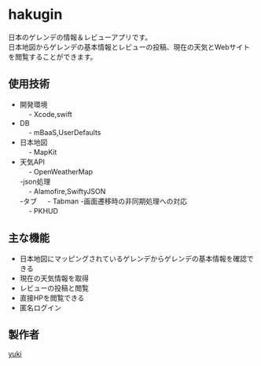 # hakugin
日本のゲレンデの情報＆レビューアプリです。  
日本地図からゲレンデの基本情報とレビューの投稿、現在の天気とWebサイトを閲覧することができます。



## 使用技術
- 開発環境  
　   - Xcode,swift  
- DB  
　   - mBaaS,UserDefaults  
- 日本地図  
　   - MapKit  
- 天気API  
　   - OpenWeatherMap  
-json処理  
　   - Alamofire,SwiftyJSON  
-タブ
　   - Tabman
-画面遷移時の非同期処理への対応  
　   - PKHUD  


## 主な機能  
- 日本地図にマッピングされているゲレンデからゲレンデの基本情報を確認できる  
- 現在の天気情報を取得
- レビューの投稿と閲覧
- 直接HPを閲覧できる
- 匿名ログイン


## 製作者
[yuki](https://github.com/yuki1023)


